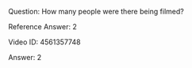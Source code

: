 Question: How many people were there being filmed?

Reference Answer: 2

Video ID: 4561357748

Answer: 2

